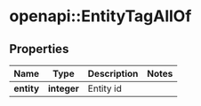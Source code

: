# openapi::EntityTagAllOf


## Properties
Name | Type | Description | Notes
------------ | ------------- | ------------- | -------------
**entity** | **integer** | Entity id | 


